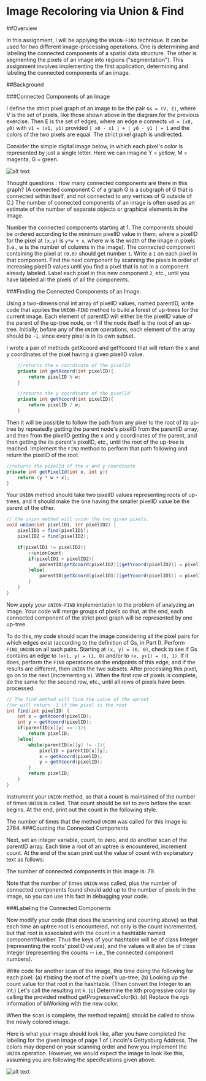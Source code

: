 # Image Recoloring via Union & Find
##Overview

In this assignment, I will be applying the `UNION-FIND` technique. It can be used for two different image-processing operations. One is determining and labeling the connected components of a spatial data structure. The other is segmenting the pixels of an image into regions ("segmentation"). This assignment involves implementing the first application, determining and labeling the connected components of an image.

##Background

###Connected Components of an Image

I define the strict pixel graph of an image to be the pair `Gs = (V, E)`, where V is the set of pixels, like those shown above in the diagram for the previous exercise. Then E is the set of edges, where an edge e connects `v0 = (x0, y0)` with `v1 = (x1, y1)` provided `| x0 - x1 | + | y0 - y1 | = 1` and the colors of the two pixels are equal. The strict pixel graph is undirected.

Consider the simple digital image below, in which each pixel's color is represented by just a single letter. Here we can imagine Y = yellow, M = magenta, G = green. 

![alt text](https://courses.cs.washington.edu/courses/cse373/16au/A/UF/images/Fig-A5I3.png "Logo Title Text 1")

Thought questions : How many connected components are there in this graph? (A connected component C of a graph G is a subgraph of G that is connected within itself, and not connected to any vertices of G outside of C.) The number of connected components of an image is often used as an estimate of the number of separate objects or graphical elements in the image.

Number the connected components starting at 1. The components should be ordered according to the minimum pixelID value in them, where a pixelID for the pixel at `(x,y)` is `y*w + x`, where w is the width of the image in pixels (i.e., w is the number of columns in the image). The connected component containing the pixel at `(0,0)` should get number `1`. Write a `1` on each pixel in that component. Find the next component by scanning the pixels in order of increasing pixelID values until you find a pixel that is not in a component already labeled. Label each pixel in this new component `2`, etc., until you have labeled all the pixels of all the components.

###Finding the Connected Components of an Image.

Using a two-dimensional int array of pixelID values, named parentID, write code that applies the `UNION-FIND` method to build a forest of up-trees for the current image. Each element of parentID will either be the pixelID value of the parent of the up-tree node, or -1 if the node itself is the root of an up-tree. Initially, before any of the `UNION` operations, each element of the array should be `-1`, since every pixel is in its own subset.

I wrote a pair of methods getXcoord and getYcoord that will return the x and y coordinates of the pixel having a given pixelID value.
```java
    //returns the x coordinate of the pixelId
    private int getXcoord(int pixelID){ 
        return pixelID % w; 
    }

    //returns the y coordinate of the pixelId
    private int getYcoord(int pixelID){ 
        return pixelID / w; 
    }
```
Then it will be possible to follow the path from any pixel to the root of its up-tree by repeatedly getting the parent node's pixelID from the parentID array, and then from the pixelID getting the x and y coordinates of the parent, and then getting the its parent's pixelID, etc., until the root of the up-tree is reached. Implement the `FIND` method to perform that path following and return the pixelID of the root.
```java
//returns the pixelId of the x and y coordinate
private int getPixelId(int x, int y){
    return (y * w + x);
}
```

Your `UNION` method should take two pixelID values representing roots of up-trees, and it should make the one having the smaller pixelID value be the parent of the other.
```java
// the union method will union the two given pixels.
void union(int pixelID1, int pixelID2) {
    pixelID1 = find(pixelID1);
    pixelID2 = find(pixelID2);

    if(pixelID1 != pixelID2){
        ++unionCount;
        if(pixelID1 < pixelID2){
            parentID[getXcoord(pixelID2)][getYcoord(pixelID2)] = pixelID1;
        }else{
            parentID[getXcoord(pixelID1)][getYcoord(pixelID1)] = pixelID2;
        }
    }
}
```

Now apply your `UNION-FIND` implementation to the problem of analyzing an image. Your code will merge groups of pixels so that, at the end, each connected component of the strict pixel graph will be represented by one up-tree.

To do this, my code should scan the image considering all the pixel pairs for which edges exist (according to the definition of Gs, in Part I). Perform `FIND_UNION` on all such pairs. Starting at `(x, y) = (0, 0)`, check to see if Gs contains an edge to `(x+1, y) = (1, 0)` and/or to `(x, y+1) = (0, 1)`. If it does, perform the `FIND` operations on the endpoints of this edge, and if the results are different, then `UNION` the two subsets. After processing this pixel, go on to the next (incrementing x). When the first row of pixels is complete, do the same for the second row, etc., until all rows of pixels have been processed.
```java
// The find method will find the value of the uproot
//or will return -1 if the pixel is the root
int find(int pixelID) {
    int x = getXcoord(pixelID);
    int y = getYcoord(pixelID);
    if(parentID[x][y] == -1){
        return pixelID;
    }else{
        while(parentID[x][y] != -1){
            pixelID = parentID[x][y];
            x = getXcoord(pixelID);
            y = getYcoord(pixelID);
        }
        return pixelID;
    }
}
```

Instrument your `UNION` method, so that a count is maintained of the number of times `UNION` is called. That count should be set to zero before the scan begins. At the end, print out the count in the following style.

The number of times that the method `UNION` was called for this image is: 2764.
###Counting the Connected Components

Next, set an integer variable, count, to zero, and do another scan of the parentID array. Each time a root of an uptree is encountered, increment count. At the end of the scan print out the value of count with explanatory text as follows:

The number of connected components in this image is: 79.

Note that the number of times `UNION` was called, plus the number of connected components found should add up to the number of pixels in the image, so you can use this fact in debugging your code.

###Labeling the Connected Components

Now modify your code (that does the scanning and counting above) so that each time an uptree root is encountered, not only is the count incremented, but that root is associated with the count in a hashtable named componentNumber. Thus the keys of your hashtable will be of class Integer (representing the roots' pixelID values), and the values will also be of class Integer (representing the counts -- i.e., the connected component numbers).

Write code for another scan of the image, this time doing the following for each pixel: (a) `FIND`ing the root of the pixel's up-tree; (b) Looking up the count value for that root in the hashtable. (Then convert the Integer to an int.) Let's call the resulting int k. (c) Determine the kth progressive color by calling the provided method getProgressiveColor(k). (d) Replace the rgb information of biWorking with the new color.

When the scan is complete, the method repaint() should be called to show the newly colored image.

Here is what your image should look like, after you have completed the labeling for the given image of page 1 of Lincoln's Gettysburg Address. The colors may depend on your scanning order and how you implement the `UNION` operation. However, we would expect the image to look like this, assuming you are following the specifications given above.

![alt text](https://courses.cs.washington.edu/courses/cse373/16au/A/UF/images/word-colors.png "Logo Title Text 1")
 
